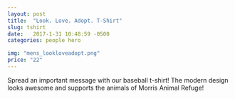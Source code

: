 ```yaml
---
layout: post
title:  "Look. Love. Adopt. T-Shirt"
slug: tshirt
date:   2017-1-31 10:48:59 -0500
categories: people hero 

img: "mens_lookloveadopt.png"
price: "22"
---
```

Spread an important message with our baseball t-shirt! The modern design looks awesome and supports the animals of Morris Animal Refuge!
